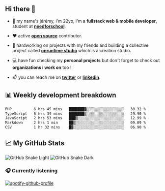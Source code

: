 ## Hi there 👋

- 👦 my name's jérémy, i'm 22yo, i'm a **fullstack web & mobile developer**, student at **[needforschool](https://www.needfor-school.com/)**.

- ❤️ active **[open source](https://github.com/jerembdn)** contributor.

- 🧠 hardworking on projects with my friends and building a collective project called **[onruntime studio](https://github.com/onruntime)** which is a creation studio.

- 💻 have fun checking my **personal projects** but don't forget to check out **organizations i work on** too !

- 📫 you can reach me on **[twitter](https://twitter.com/jerembdn)** or **[linkedin](https://www.linkedin.com/in/jeremybdn/)**.

## 📊 Weekly development breakdown

<!--START_SECTION:waka-->

```txt
PHP          6 hrs 45 mins   ███████▓░░░░░░░░░░░░░░░░░   30.32 %
TypeScript   6 hrs 39 mins   ███████▒░░░░░░░░░░░░░░░░░   29.90 %
JavaScript   2 hrs 53 mins   ███▒░░░░░░░░░░░░░░░░░░░░░   12.99 %
Markdown     2 hrs 1 min     ██▒░░░░░░░░░░░░░░░░░░░░░░   09.09 %
CSV          1 hr 32 mins    █▓░░░░░░░░░░░░░░░░░░░░░░░   06.90 %
```

<!--END_SECTION:waka-->

## 📈 My GitHub Stats

![GitHub Snake Light](https://raw.githubusercontent.com/jerembdn/jerembdn/output/github-contribution-grid-snake.svg#gh-light-mode-only)
![GitHub Snake Dark](https://raw.githubusercontent.com/jerembdn/jerembdn/output/github-contribution-grid-snake-dark.svg#gh-dark-mode-only)

### 🎧 Currently listening

[![spotify-github-profile](https://spotify-github-profile.vercel.app/api/view?uid=31ugdvkonmhxzbnkai2r7ue2empe&cover_image=true&theme=natemoo-re&show_offline=false&background_color=121212&bar_color=3356d7&bar_color_cover=false)](https://open.spotify.com/user/31225jnpumbhbpldcz2wjg24aymi)
